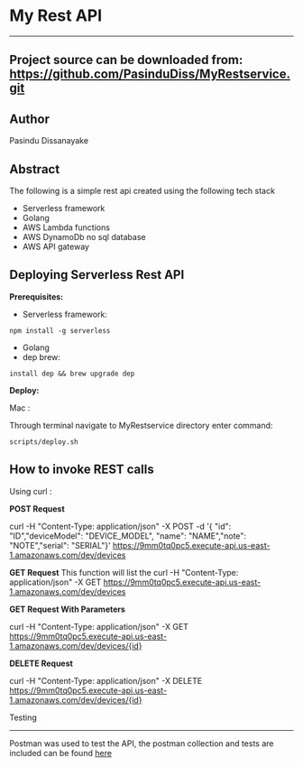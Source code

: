 My Rest API
===

---
Project source can be downloaded from:
https://github.com/PasinduDiss/MyRestservice.git
----

Author
------

Pasindu Dissanayake

Abstract
--------
The following is a simple rest api created using the following tech stack
- Serverless framework  
- Golang
- AWS Lambda functions
- AWS DynamoDb no sql database
- AWS API gateway

Deploying Serverless Rest API
-----------------------------
**Prerequisites:**

- Serverless framework:
```
npm install -g serverless
```
- Golang
- dep brew:
```
install dep && brew upgrade dep
```

**Deploy:**

Mac :

Through terminal navigate to MyRestservice directory enter command:

```
scripts/deploy.sh
```


How to invoke REST calls
------
Using curl :

**POST Request**


curl -H "Content-Type: application/json" -X POST -d '{
"id": "ID","deviceModel": "DEVICE_MODEL", "name": "NAME","note": "NOTE","serial": "SERIAL"}' https://9mm0tq0pc5.execute-api.us-east-1.amazonaws.com/dev/devices

**GET Request**
This function will list the
curl -H "Content-Type: application/json" -X GET https://9mm0tq0pc5.execute-api.us-east-1.amazonaws.com/dev/devices


**GET Request With Parameters**

curl -H "Content-Type: application/json" -X GET https://9mm0tq0pc5.execute-api.us-east-1.amazonaws.com/dev/devices/{id}

**DELETE Request**

curl -H "Content-Type: application/json" -X DELETE https://9mm0tq0pc5.execute-api.us-east-1.amazonaws.com/dev/devices/{id}

Testing
_______
Postman was used to test the API, the postman collection and tests are included can be found [here](MyRestservice.json)
